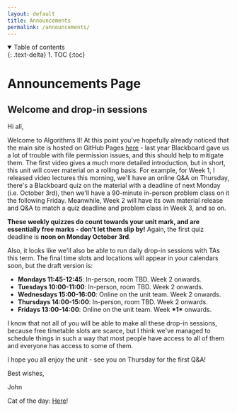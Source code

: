 ```yaml
---
layout: default
title: Announcements
permalink: /announcements/
---
```

<details open markdown="block">
<summary>
Table of contents
</summary>
{: .text-delta}
1. TOC
{:toc}
</details>

# Announcements Page

## Welcome and drop-in sessions

Hi all,

Welcome to Algorithms II! At this point you've hopefully already noticed that the main site is hosted on GitHub Pages [here](http://uob-cs-algorithms-ii.github.io) - last year Blackboard gave us a lot of trouble with file permission issues, and this should help to mitigate them. The first video gives a much more detailed introduction, but in short, this unit will cover material on a rolling basis. For example, for Week 1, I released video lectures this morning, we'll have an online Q&A on Thursday, there's a Blackboard quiz on the material with a deadline of next Monday (i.e. October 3rd), then we'll have a 90-minute in-person problem class on it the following Friday. Meanwhile, Week 2 will have its own material release and Q&A to match a quiz deadline and problem class in Week 3, and so on. 

**These weekly quizzes do count towards your unit mark, and are essentially free marks - don't let them slip by!** Again, the first quiz deadline is **noon on Monday October 3rd**.

Also, it looks like we'll also be able to run daily drop-in sessions with TAs this term. The final time slots and locations will appear in your calendars soon, but the draft version is:

* **Mondays 11:45-12:45**:  In-person, room TBD. Week 2 onwards.
* **Tuesdays 10:00-11:00**: In-person, room TBD. Week 2 onwards.
* **Wednesdays 15:00-16:00**: Online on the unit team. Week 2 onwards.
* **Thursdays 14:00-15:00**: In-person, room TBD. Week 2 onwards.
* **Fridays 13:00-14:00**: Online on the unit team. Week **\*1\*** onwards.

I know that not all of you will be able to make all these drop-in sessions, because free timetable slots are scarce, but I think we've managed to schedule things in such a way that most people have access to all of them and everyone has access to some of them.

I hope you all enjoy the unit - see you on Thursday for the first Q&A!

Best wishes,

John

Cat of the day: [Here](https://i.imgur.com/JLiyZa4.mp4)!